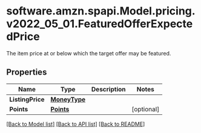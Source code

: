 # software.amzn.spapi.Model.pricing.v2022_05_01.FeaturedOfferExpectedPrice
The item price at or below which the target offer may be featured.

## Properties

Name | Type | Description | Notes
------------ | ------------- | ------------- | -------------
**ListingPrice** | [**MoneyType**](MoneyType.md) |  | 
**Points** | [**Points**](Points.md) |  | [optional] 

[[Back to Model list]](../README.md#documentation-for-models) [[Back to API list]](../README.md#documentation-for-api-endpoints) [[Back to README]](../README.md)

